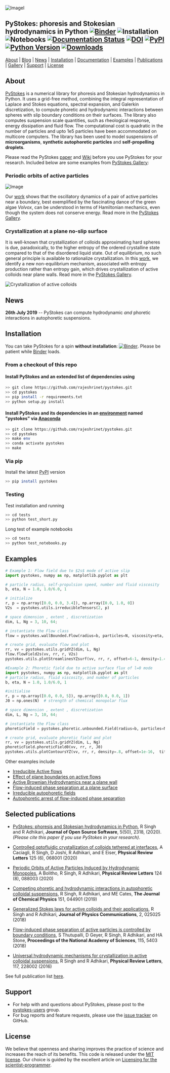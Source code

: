![Imagel](https://raw.githubusercontent.com/rajeshrinet/pystokes/master/examples/banner.png)


## PyStokes: phoresis and Stokesian hydrodynamics in Python  [![Binder](https://mybinder.org/badge_logo.svg)](https://mybinder.org/v2/gh/rajeshrinet/pystokes/master?filepath=binder) ![Installation](https://github.com/rajeshrinet/pystokes/workflows/CI/badge.svg) ![Notebooks](https://github.com/rajeshrinet/pystokes/workflows/notebooks/badge.svg) [![Documentation Status](https://readthedocs.org/projects/pystokes/badge/?version=latest)](https://pystokes.readthedocs.io/en/latest/?badge=latest) [![DOI](https://joss.theoj.org/papers/10.21105/joss.02318/status.svg)](https://doi.org/10.21105/joss.02318) [![PyPI](https://img.shields.io/pypi/v/pystokes.svg)](https://pypi.python.org/pypi/pystokes) [![Python Version](https://img.shields.io/pypi/pyversions/pystokes)](https://pypi.org/project/pystokes) [![Downloads](https://pepy.tech/badge/pystokes)](https://pepy.tech/project/pystokes)  

[About](#about) 
| [Blog](https://rajeshrinet.github.io/pystokes-blog/)
| [News](#news) 
| [Installation](#installation) 
| [Documentation](https://pystokes.readthedocs.io/en/latest/) 
| [Examples](#examples) 
| [Publications ](#publications)
| [Gallery](https://github.com/rajeshrinet/pystokes/wiki/Gallery)
| [Support](#support) 
| [License](#license)



## About

[PyStokes](https://github.com/rajeshrinet/pystokes) is a numerical library for phoresis and Stokesian hydrodynamics in Python. It uses a grid-free method, combining the integral representation of Laplace and Stokes equations, spectral expansion, and Galerkin discretization, to compute phoretic and hydrodynamic interactions between spheres with slip boundary conditions on their surfaces. The library also computes suspension scale quantities, such as rheological response, energy dissipation and fluid flow. The computational cost is quadratic in the number of particles and upto 1e5 particles have been accommodated on multicore computers. The library has been used to model suspensions of **microorganisms**,  **synthetic autophoretic particles** and **self-propelling droplets**. 

Please read the PyStokes [paper](https://doi.org/10.21105/joss.02318) and [Wiki](https://github.com/rajeshrinet/pystokes/wiki) before you use PyStokes for your research. Included below are some examples from [PyStokes Gallery](https://github.com/rajeshrinet/pystokes/wiki/Gallery): 

### Periodic orbits of active particles

![Image](https://raw.githubusercontent.com/rajeshrinet/pystokes-misc/master/gallery/2_volvox.gif)

Our [work](https://journals.aps.org/prl/abstract/10.1103/PhysRevLett.124.088003) shows that the oscillatory dynamics of a pair of active particles near
a boundary, best exemplified by the fascinating dance of the green algae
*Volvox*, can be understood in terms of Hamiltonian mechanics, even though the
system does not conserve energy. Read more in the [PyStokes Gallery](https://github.com/rajeshrinet/pystokes/wiki/Gallery).
<br>

### Crystallization at a plane no-slip surface
It is well-known that crystallization of colloids approximating hard spheres
is due, paradoxically, to the higher entropy of the ordered crystalline state
compared to that of  the disordered liquid state. Out of equilibrium, no such general
principle is available to rationalize crystallization. In this [work](https://doi.org/10.1103/PhysRevLett.117.228002), we identify a new non-equilibrium mechanism, associated with entropy production rather than entropy gain, which drives crystallization of active colloids near plane walls. Read more in the [PyStokes Gallery](https://github.com/rajeshrinet/pystokes/wiki/Gallery).


![Crystallization of active colloids](https://raw.githubusercontent.com/rajeshrinet/pystokes/master/examples/crystallite.gif) 


## News
**26th July 2019** -- PyStokes can compute hydrodynamic *and* phoretic interactions in autophoretic suspensions.  


## Installation
You can take PyStokes for a spin **without installation**: [![Binder](https://mybinder.org/badge_logo.svg)](https://mybinder.org/v2/gh/rajeshrinet/pystokes/master?filepath=binder). Please be patient while [Binder](https://mybinder.org/v2/gh/rajeshrinet/pystokes/master?filepath=binder) loads.

### From a checkout of this repo

#### Install PyStokes and an extended list of dependencies using 
 
```bash
>> git clone https://github.com/rajeshrinet/pystokes.git
>> cd pystokes
>> pip install -r requirements.txt
>> python setup.py install
```


####  Install PyStokes and its dependencies in an [environment](https://github.com/rajeshrinet/pystokes/blob/master/environment.yml) named "pystokes" via [Anaconda](https://docs.conda.io/projects/continuumio-conda/en/latest/user-guide/install/index.html)


```bash
>> git clone https://github.com/rajeshrinet/pystokes.git
>> cd pystokes
>> make env
>> conda activate pystokes
>> make
```

### Via pip

Install the latest [PyPI](https://pypi.org/project/pystokes) version

```bash
>> pip install pystokes
```


### Testing
Test installation and running

```bash
>> cd tests
>> python test_short.py
```

Long test of example notebooks 

```bash
>> cd tests
>> python test_notebooks.py
```


## Examples


```Python
# Example 1: Flow field due to $2s$ mode of active slip
import pystokes, numpy as np, matplotlib.pyplot as plt

# particle radius, self-propulsion speed, number and fluid viscosity
b, eta, N = 1.0, 1.0/6.0, 1

# initialize
r, p = np.array([0.0, 0.0, 3.4]), np.array([0.0, 1.0, 0])
V2s  = pystokes.utils.irreducibleTensors(2, p)

# space dimension , extent , discretization
dim, L, Ng = 3, 10, 64;

# instantiate the Flow class
flow = pystokes.wallBounded.Flow(radius=b, particles=N, viscosity=eta, gridpoints=Ng*Ng)

# create grid, evaluate flow and plot
rr, vv = pystokes.utils.gridYZ(dim, L, Ng)
flow.flowField2s(vv, rr, r, V2s)  
pystokes.utils.plotStreamlinesYZsurf(vv, rr, r, offset=6-1, density=1.4, title='2s')
```

```Python
#Example 2: Phoretic field due to active surface flux of l=0 mode
import pystokes, numpy as np, matplotlib.pyplot as plt
# particle radius, fluid viscosity, and number of particles
b, eta, N = 1.0, 1.0/6.0, 1

#initialise
r, p = np.array([0.0, 0.0, 5]), np.array([0.0, 0.0, 1])
J0 = np.ones(N)  # strength of chemical monopolar flux

# space dimension , extent , discretization
dim, L, Ng = 3, 10, 64;

# instantiate the Flow class
phoreticField = pystokes.phoretic.unbounded.Field(radius=b, particles=N, phoreticConstant=eta, gridpoints=Ng*Ng)

# create grid, evaluate phoretic field and plot
rr, vv = pystokes.utils.gridYZ(dim, L, Ng)
phoreticField.phoreticField0(vv, rr, r, J0)  
pystokes.utils.plotContoursYZ(vv, rr, r, density=.8, offset=1e-16,  title='l=0') 
```

Other examples include
* [Irreducible Active flows](https://github.com/rajeshrinet/pystokes/blob/master/examples/ex1-unboundedFlow.ipynb)
* [Effect of plane boundaries on active flows](https://github.com/rajeshrinet/pystokes/blob/master/examples/ex2-flowPlaneSurface.ipynb)
* [Active Brownian Hydrodynamics near a plane wall](https://github.com/rajeshrinet/pystokes/blob/master/examples/ex3-crystalNucleation.ipynb)
* [Flow-induced phase separation at a plane surface](https://github.com/rajeshrinet/pystokes/blob/master/examples/ex4-crystallization.ipynb)
* [Irreducible autophoretic fields](https://github.com/rajeshrinet/pystokes/blob/master/examples/ex5-phoreticField.ipynb)
* [Autophoretic arrest of flow-induced phase separation](https://github.com/rajeshrinet/pystokes/blob/master/examples/ex6-arrestedCluster.ipynb)


## Selected publications

* [PyStokes: phoresis and Stokesian hydrodynamics in Python](https://doi.org/10.21105/joss.02318), R Singh and R Adhikari, **Journal of Open Source Software**, 5(50), 2318, (2020). *(Please cite this paper if you use PyStokes in your research)*.

* [Controlled optofluidic crystallization of colloids tethered at interfaces](https://journals.aps.org/prl/abstract/10.1103/PhysRevLett.125.068001), A Caciagli, R Singh, D Joshi, R Adhikari, and E Eiser, **Physical Review Letters** 125 (6), 068001 (2020)

* [Periodic Orbits of Active Particles Induced by Hydrodynamic Monopoles](https://journals.aps.org/prl/abstract/10.1103/PhysRevLett.124.088003), A Bolitho, R Singh, R Adhikari, **Physical Review Letters** 124 (8), 088003 (2020)

* [Competing phoretic and hydrodynamic interactions in autophoretic colloidal suspensions](https://aip.scitation.org/doi/full/10.1063/1.5090179), R Singh, R Adhikari, and ME Cates, **The Journal of Chemical Physics** 151, 044901 (2019)

* [Generalized Stokes laws for active colloids and their applications](https://iopscience.iop.org/article/10.1088/2399-6528/aaab0d), R Singh and R Adhikari, **Journal of Physics Communications**, 2, 025025 (2018)


* [Flow-induced phase separation of active particles is controlled by boundary conditions](https://www.pnas.org/content/115/21/5403), S Thutupalli, D Geyer, R Singh, R Adhikari, and HA Stone, **Proceedings of the National Academy of Sciences**, 115, 5403 (2018)  

* [Universal hydrodynamic mechanisms for crystallization in active colloidal suspensions](https://doi.org/10.1103/PhysRevLett.117.228002), R Singh and R Adhikari,  **Physical Review Letters**, 117, 228002 (2016)

See full publication list [here](https://github.com/rajeshrinet/pystokes/wiki/Publications).

## Support

* For help with and questions about PyStokes, please post to the [pystokes-users](https://groups.google.com/forum/#!forum/pystokes) group.
* For bug reports and feature requests, please use the [issue tracker](https://github.com/rajeshrinet/pystokes/issues) on GitHub.

## License
We believe that openness and sharing improves the practice of science and increases the reach of its benefits. This code is released under the [MIT license](http://opensource.org/licenses/MIT). Our choice is guided by the excellent article on [Licensing for the scientist-programmer](http://www.ploscompbiol.org/article/info%3Adoi%2F10.1371%2Fjournal.pcbi.1002598). 
		
